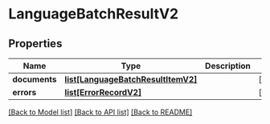 # LanguageBatchResultV2

## Properties
Name | Type | Description | Notes
------------ | ------------- | ------------- | -------------
**documents** | [**list[LanguageBatchResultItemV2]**](LanguageBatchResultItemV2.md) |  | [optional] 
**errors** | [**list[ErrorRecordV2]**](ErrorRecordV2.md) |  | [optional] 

[[Back to Model list]](../README.md#documentation-for-models) [[Back to API list]](../README.md#documentation-for-api-endpoints) [[Back to README]](../README.md)


